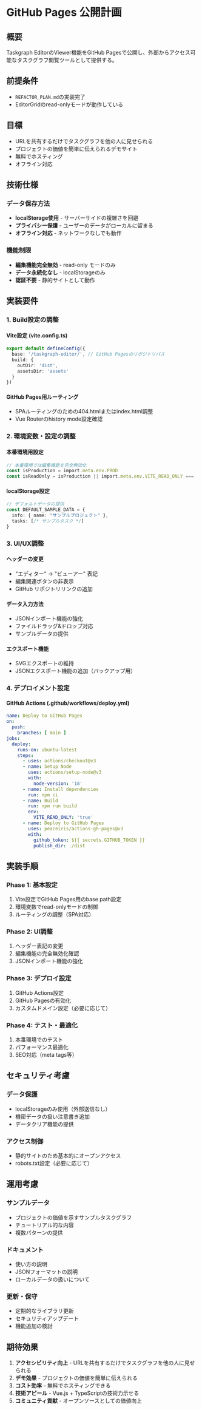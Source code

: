 # GitHub Pages 公開計画

## 概要
Taskgraph EditorのViewer機能をGitHub Pagesで公開し、外部からアクセス可能なタスクグラフ閲覧ツールとして提供する。

## 前提条件
- `REFACTOR_PLAN.md`の実装完了
- EditorGridのread-onlyモードが動作している

## 目標
- URLを共有するだけでタスクグラフを他の人に見せられる
- プロジェクトの価値を簡単に伝えられるデモサイト
- 無料でホスティング
- オフライン対応

## 技術仕様

### データ保存方法
- **localStorage使用** - サーバーサイドの複雑さを回避
- **プライバシー保護** - ユーザーのデータがローカルに留まる
- **オフライン対応** - ネットワークなしでも動作

### 機能制限
- **編集機能完全無効** - read-only モードのみ
- **データ永続化なし** - localStorageのみ
- **認証不要** - 静的サイトとして動作

## 実装要件

### 1. Build設定の調整

#### Vite設定 (vite.config.ts)
```typescript
export default defineConfig({
  base: '/taskgraph-editor/', // GitHub Pagesのリポジトリパス
  build: {
    outDir: 'dist',
    assetsDir: 'assets'
  }
})
```

#### GitHub Pages用ルーティング
- SPAルーティングのための404.htmlまたはindex.html調整
- Vue Routerのhistory mode設定確認

### 2. 環境変数・設定の調整

#### 本番環境用設定
```typescript
// 本番環境では編集機能を完全無効化
const isProduction = import.meta.env.PROD
const isReadOnly = isProduction || import.meta.env.VITE_READ_ONLY === 'true'
```

#### localStorage設定
```typescript
// デフォルトデータの提供
const DEFAULT_SAMPLE_DATA = {
  info: { name: "サンプルプロジェクト" },
  tasks: [/* サンプルタスク */]
}
```

### 3. UI/UX調整

#### ヘッダーの変更
- "エディター" → "ビューアー" 表記
- 編集関連ボタンの非表示
- GitHub リポジトリリンクの追加

#### データ入力方法
- JSONインポート機能の強化
- ファイルドラッグ&ドロップ対応
- サンプルデータの提供

#### エクスポート機能
- SVGエクスポートの維持
- JSONエクスポート機能の追加（バックアップ用）

### 4. デプロイメント設定

#### GitHub Actions (.github/workflows/deploy.yml)
```yaml
name: Deploy to GitHub Pages
on:
  push:
    branches: [ main ]
jobs:
  deploy:
    runs-on: ubuntu-latest
    steps:
      - uses: actions/checkout@v3
      - name: Setup Node
        uses: actions/setup-node@v3
        with:
          node-version: '18'
      - name: Install dependencies
        run: npm ci
      - name: Build
        run: npm run build
        env:
          VITE_READ_ONLY: 'true'
      - name: Deploy to GitHub Pages
        uses: peaceiris/actions-gh-pages@v3
        with:
          github_token: ${{ secrets.GITHUB_TOKEN }}
          publish_dir: ./dist
```

## 実装手順

### Phase 1: 基本設定
1. Vite設定でGitHub Pages用のbase path設定
2. 環境変数でread-onlyモードの制御
3. ルーティングの調整（SPA対応）

### Phase 2: UI調整  
1. ヘッダー表記の変更
2. 編集機能の完全無効化確認
3. JSONインポート機能の強化

### Phase 3: デプロイ設定
1. GitHub Actions設定
2. GitHub Pagesの有効化
3. カスタムドメイン設定（必要に応じて）

### Phase 4: テスト・最適化
1. 本番環境でのテスト
2. パフォーマンス最適化
3. SEO対応（meta tags等）

## セキュリティ考慮

### データ保護
- localStorageのみ使用（外部送信なし）
- 機密データの扱い注意書き追加
- データクリア機能の提供

### アクセス制御
- 静的サイトのため基本的にオープンアクセス
- robots.txt設定（必要に応じて）

## 運用考慮

### サンプルデータ
- プロジェクトの価値を示すサンプルタスクグラフ
- チュートリアル的な内容
- 複数パターンの提供

### ドキュメント
- 使い方の説明
- JSONフォーマットの説明
- ローカルデータの扱いについて

### 更新・保守
- 定期的なライブラリ更新
- セキュリティアップデート
- 機能追加の検討

## 期待効果

1. **アクセシビリティ向上** - URLを共有するだけでタスクグラフを他の人に見せられる
2. **デモ効果** - プロジェクトの価値を簡単に伝えられる  
3. **コスト効率** - 無料でホスティングできる
4. **技術アピール** - Vue.js + TypeScriptの技術力示せる
5. **コミュニティ貢献** - オープンソースとしての価値向上
